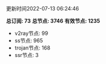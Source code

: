 更新时间2022-07-13 06:24:46

**总订阅: 73**
**总节点: 3746**
**有效节点: 1235**
- v2ray节点: 99
- ss节点: 965
- trojan节点: 168
- ssr节点: 3
